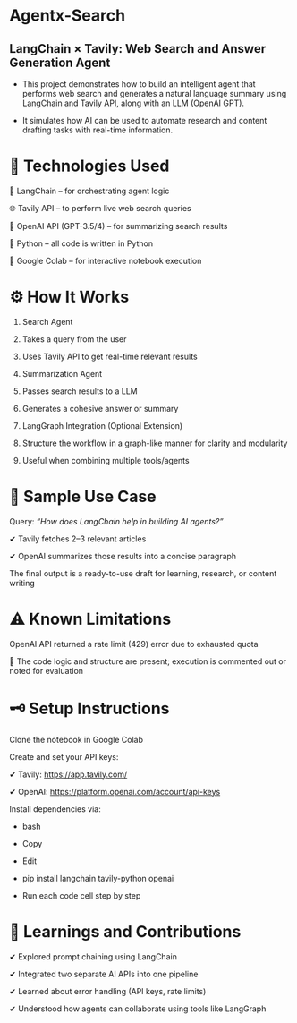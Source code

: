 # Agentx-Search
## LangChain × Tavily: Web Search and Answer Generation Agent
- This project demonstrates how to build an intelligent agent that performs web search and generates a natural language summary using LangChain and Tavily API, along with an LLM (OpenAI GPT). 

- It simulates how AI can be used to automate research and content drafting tasks with real-time information.

# 🔧 Technologies Used
🧩 LangChain – for orchestrating agent logic

🌐 Tavily API – to perform live web search queries

🤖 OpenAI API (GPT-3.5/4) – for summarizing search results

🐍 Python – all code is written in Python

📓 Google Colab – for interactive notebook execution

# ⚙️ How It Works
1. Search Agent

2. Takes a query from the user

3. Uses Tavily API to get real-time relevant results

4. Summarization Agent

5. Passes search results to a LLM

6. Generates a cohesive answer or summary

7. LangGraph Integration (Optional Extension)

8. Structure the workflow in a graph-like manner for clarity and modularity

9. Useful when combining multiple tools/agents

# 🧪 Sample Use Case
Query: *“How does LangChain help in building AI agents?”*

✔ Tavily fetches 2–3 relevant articles

✔ OpenAI summarizes those results into a concise paragraph

The final output is a ready-to-use draft for learning, research, or content writing

# ⚠️ Known Limitations
OpenAI API returned a rate limit (429) error due to exhausted quota

📝 The code logic and structure are present; execution is commented out or noted for evaluation

# 🗝️ Setup Instructions
Clone the notebook in Google Colab

Create and set your API keys:

✔ Tavily: https://app.tavily.com/

✔ OpenAI: https://platform.openai.com/account/api-keys

Install dependencies via:

- bash

- Copy

- Edit

- pip install langchain tavily-python openai

- Run each code cell step by step

# 🧠 Learnings and Contributions
✔ Explored prompt chaining using LangChain

✔ Integrated two separate AI APIs into one pipeline

✔ Learned about error handling (API keys, rate limits)

✔ Understood how agents can collaborate using tools like LangGraph

